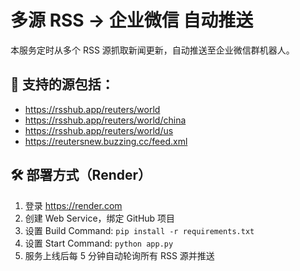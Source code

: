 
# 多源 RSS → 企业微信 自动推送

本服务定时从多个 RSS 源抓取新闻更新，自动推送至企业微信群机器人。

## 📌 支持的源包括：
- https://rsshub.app/reuters/world
- https://rsshub.app/reuters/world/china
- https://rsshub.app/reuters/world/us
- https://reutersnew.buzzing.cc/feed.xml

## 🛠 部署方式（Render）

1. 登录 https://render.com
2. 创建 Web Service，绑定 GitHub 项目
3. 设置 Build Command: `pip install -r requirements.txt`
4. 设置 Start Command: `python app.py`
5. 服务上线后每 5 分钟自动轮询所有 RSS 源并推送

